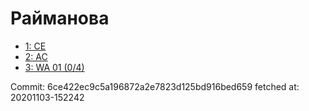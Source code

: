 # Райманова
- [1: CE](1.md)
- [2: AC](2.md)
- [3: WA 01 (0/4)](3.md)

Commit: 6ce422ec9c5a196872a2e7823d125bd916bed659
 fetched at: 20201103-152242
